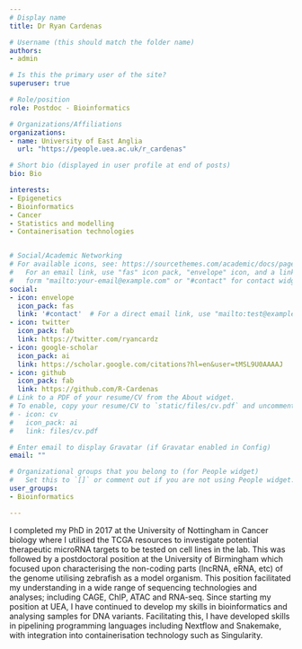 ```yaml
---
# Display name
title: Dr Ryan Cardenas

# Username (this should match the folder name)
authors:
- admin

# Is this the primary user of the site?
superuser: true

# Role/position
role: Postdoc - Bioinformatics

# Organizations/Affiliations
organizations:
- name: University of East Anglia
  url: "https://people.uea.ac.uk/r_cardenas"

# Short bio (displayed in user profile at end of posts)
bio: Bio

interests:
- Epigenetics
- Bioinformatics
- Cancer
- Statistics and modelling
- Containerisation technologies


# Social/Academic Networking
# For available icons, see: https://sourcethemes.com/academic/docs/page-builder/#icons
#   For an email link, use "fas" icon pack, "envelope" icon, and a link in the
#   form "mailto:your-email@example.com" or "#contact" for contact widget.
social:
- icon: envelope
  icon_pack: fas
  link: '#contact'  # For a direct email link, use "mailto:test@example.org".
- icon: twitter
  icon_pack: fab
  link: https://twitter.com/ryancardz
- icon: google-scholar
  icon_pack: ai
  link: https://scholar.google.com/citations?hl=en&user=tMSL9U0AAAAJ
- icon: github
  icon_pack: fab
  link: https://github.com/R-Cardenas
# Link to a PDF of your resume/CV from the About widget.
# To enable, copy your resume/CV to `static/files/cv.pdf` and uncomment the lines below.
# - icon: cv
#   icon_pack: ai
#   link: files/cv.pdf

# Enter email to display Gravatar (if Gravatar enabled in Config)
email: ""

# Organizational groups that you belong to (for People widget)
#   Set this to `[]` or comment out if you are not using People widget.
user_groups:
- Bioinformatics

---
```


I completed my PhD in 2017 at the University of Nottingham in Cancer biology where I utilised the TCGA resources to investigate potential therapeutic microRNA targets to be tested on cell lines in the lab. This was followed by a postdoctoral position at the University of Birmingham which focused upon characterising the non-coding parts (lncRNA, eRNA, etc) of the genome utilising zebrafish as a model organism. This position facilitated my understanding in a wide range of sequencing technologies and analyses; including CAGE, ChIP, ATAC and RNA-seq. Since starting my position at UEA, I have continued to develop my skills in bioinformatics and analysing samples for DNA variants. Facilitating this, I have developed skills in pipelining programming languages including Nextflow and Snakemake, with integration into containerisation technology such as Singularity. 


